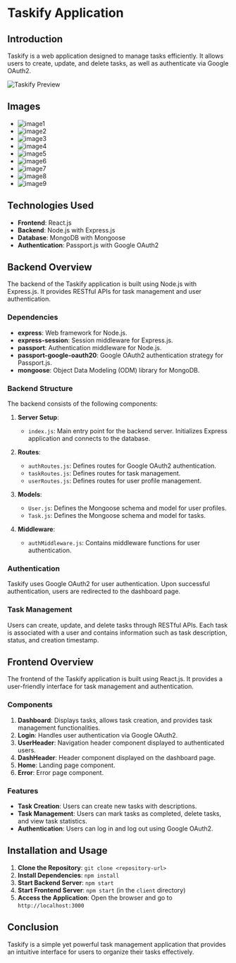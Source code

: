 # Taskify Application

## Introduction
Taskify is a web application designed to manage tasks efficiently. It allows users to create, update, and delete tasks, as well as authenticate via Google OAuth2.

![Taskify Preview](/client/public/images/image.png)

## Images
-  ![image1](/client/public/images/image1.png)
-  ![image2](/client/public/images/image2.png)
-  ![image3](/client/public/images/image3.png)
-  ![image4](/client/public/images/image4.png)
-  ![image5](/client/public/images/image5.png)
-  ![image6](/client/public/images/image6.png)
-  ![image7](/client/public/images/image7.png)
-  ![image8](/client/public/images/image8.png)
-  ![image9](/client/public/images/image9.png)


## Technologies Used
- **Frontend**: React.js
- **Backend**: Node.js with Express.js
- **Database**: MongoDB with Mongoose
- **Authentication**: Passport.js with Google OAuth2

## Backend Overview
The backend of the Taskify application is built using Node.js with Express.js. It provides RESTful APIs for task management and user authentication.

### Dependencies
- **express**: Web framework for Node.js.
- **express-session**: Session middleware for Express.js.
- **passport**: Authentication middleware for Node.js.
- **passport-google-oauth20**: Google OAuth2 authentication strategy for Passport.js.
- **mongoose**: Object Data Modeling (ODM) library for MongoDB.

### Backend Structure
The backend consists of the following components:
1. **Server Setup**: 
   - `index.js`: Main entry point for the backend server. Initializes Express application and connects to the database.

2. **Routes**:
   - `authRoutes.js`: Defines routes for Google OAuth2 authentication.
   - `taskRoutes.js`: Defines routes for task management.
   - `userRoutes.js`: Defines routes for user profile management.

3. **Models**:
   - `User.js`: Defines the Mongoose schema and model for user profiles.
   - `Task.js`: Defines the Mongoose schema and model for tasks.

4. **Middleware**:
   - `authMiddleware.js`: Contains middleware functions for user authentication.

### Authentication
Taskify uses Google OAuth2 for user authentication. Upon successful authentication, users are redirected to the dashboard page.

### Task Management
Users can create, update, and delete tasks through RESTful APIs. Each task is associated with a user and contains information such as task description, status, and creation timestamp.

## Frontend Overview
The frontend of the Taskify application is built using React.js. It provides a user-friendly interface for task management and authentication.

### Components
1. **Dashboard**: Displays tasks, allows task creation, and provides task management functionalities.
2. **Login**: Handles user authentication via Google OAuth2.
3. **UserHeader**: Navigation header component displayed to authenticated users.
4. **DashHeader**: Header component displayed on the dashboard page.
5. **Home**: Landing page component.
6. **Error**: Error page component.

### Features
- **Task Creation**: Users can create new tasks with descriptions.
- **Task Management**: Users can mark tasks as completed, delete tasks, and view task statistics.
- **Authentication**: Users can log in and log out using Google OAuth2.

## Installation and Usage
1. **Clone the Repository**: `git clone <repository-url>`
2. **Install Dependencies**: `npm install`
3. **Start Backend Server**: `npm start`
4. **Start Frontend Server**: `npm start` (in the `client` directory)
5. **Access the Application**: Open the browser and go to `http://localhost:3000`

## Conclusion
Taskify is a simple yet powerful task management application that provides an intuitive interface for users to organize their tasks effectively.
